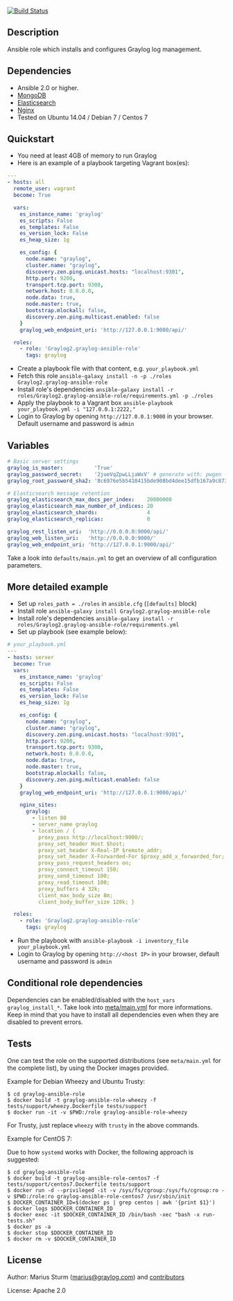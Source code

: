 [![Build Status](https://travis-ci.org/Graylog2/graylog-ansible-role.svg?branch=master)](https://travis-ci.org/Graylog2/graylog-ansible-role)

Description
-----------

Ansible role which installs and configures Graylog log management.

Dependencies
------------

- Ansible 2.0 or higher.
- [MongoDB](https://github.com/UnderGreen/ansible-role-mongodb)
- [Elasticsearch](https://github.com/elastic/ansible-elasticsearch)
- [Nginx](https://github.com/jdauphant/ansible-role-nginx)
- Tested on Ubuntu 14.04 / Debian 7 / Centos 7

Quickstart
----------

- You need at least 4GB of memory to run Graylog
- Here is an example of a playbook targeting Vagrant box(es):

```yaml
---
- hosts: all
  remote_user: vagrant
  become: True

  vars:
    es_instance_name: 'graylog'
    es_scripts: False
    es_templates: False
    es_version_lock: False
    es_heap_size: 1g

    es_config: {
      node.name: "graylog",
      cluster.name: "graylog",
      discovery.zen.ping.unicast.hosts: "localhost:9301",
      http.port: 9200,
      transport.tcp.port: 9300,
      network.host: 0.0.0.0,
      node.data: true,
      node.master: true,
      bootstrap.mlockall: false,
      discovery.zen.ping.multicast.enabled: false
    }
    graylog_web_endpoint_uri: 'http://127.0.0.1:9000/api/'

  roles:
    - role: 'Graylog2.graylog-ansible-role'
      tags: graylog
```

- Create a playbook file with that content, e.g. `your_playbook.yml`
- Fetch this role `ansible-galaxy install -n -p ./roles Graylog2.graylog-ansible-role`
- Install role's dependencies `ansible-galaxy install -r roles/Graylog2.graylog-ansible-role/requirements.yml -p ./roles`
- Apply the playbook to a Vagrant box `ansible-playbook your_playbook.yml -i "127.0.0.1:2222,"`
- Login to Graylog by opening `http://127.0.0.1:9000` in your browser. Default username and password is `admin`

Variables
--------

```yaml
# Basic server settings
graylog_is_master:          'True'
graylog_password_secret:    '2jueVqZpwLLjaWxV' # generate with: pwgen -s 96 1
graylog_root_password_sha2: '8c6976e5b5410415bde908bd4dee15dfb167a9c873fc4bb8a81f6f2ab448a918' # generate with: echo -n yourpassword | shasum -a 256

# Elasticsearch message retention
graylog_elasticsearch_max_docs_per_index:    20000000
graylog_elasticsearch_max_number_of_indices: 20
graylog_elasticsearch_shards:                4
graylog_elasticsearch_replicas:              0

graylog_rest_listen_uri:  'http://0.0.0.0:9000/api/'
graylog_web_listen_uri:   'http://0.0.0.0:9000/'
graylog_web_endpoint_uri: 'http://127.0.0.1:9000/api/'
```

Take a look into `defaults/main.yml` to get an overview of all configuration parameters.

More detailed example
---------------------

- Set up `roles_path = ./roles` in `ansible.cfg` (`[defaults]` block)
- Install role `ansible-galaxy install Graylog2.graylog-ansible-role`
- Install role's dependencies `ansible-galaxy install -r roles/Graylog2.graylog-ansible-role/requirements.yml`
- Set up playbook (see example below):

```yaml
# your_playbook.yml
---
- hosts: server
  become: True
  vars:
    es_instance_name: 'graylog'
    es_scripts: False
    es_templates: False
    es_version_lock: False
    es_heap_size: 1g

    es_config: {
      node.name: "graylog",
      cluster.name: "graylog",
      discovery.zen.ping.unicast.hosts: "localhost:9301",
      http.port: 9200,
      transport.tcp.port: 9300,
      network.host: 0.0.0.0,
      node.data: true,
      node.master: true,
      bootstrap.mlockall: false,
      discovery.zen.ping.multicast.enabled: false
    }
    graylog_web_endpoint_uri: 'http://127.0.0.1:9000/api/'

    nginx_sites:
      graylog:
        - listen 80
        - server_name graylog
        - location / {
          proxy_pass http://localhost:9000/;
          proxy_set_header Host $host;
          proxy_set_header X-Real-IP $remote_addr;
          proxy_set_header X-Forwarded-For $proxy_add_x_forwarded_for;
          proxy_pass_request_headers on;
          proxy_connect_timeout 150;
          proxy_send_timeout 100;
          proxy_read_timeout 100;
          proxy_buffers 4 32k;
          client_max_body_size 8m;
          client_body_buffer_size 128k; }

  roles:
    - role: 'Graylog2.graylog-ansible-role'
      tags: graylog
```

- Run the playbook with `ansible-playbook -i inventory_file your_playbook.yml`
- Login to Graylog by opening `http://<host IP>` in your browser, default username and password is `admin`

Conditional role dependencies
-----------------------------

Dependencies can be enabled/disabled with the `host_vars` `graylog_install_*`. Take look into [meta/main.yml](https://github.com/Graylog2/graylog-ansible-role/blob/master/meta/main.yml)
for more informations. Keep in mind that you have to install all dependencies even when they are disabled to prevent
errors.

Tests
-----

One can test the role on the supported distributions (see `meta/main.yml` for the complete list),
by using the Docker images provided.

Example for Debian Wheezy and Ubuntu Trusty:

```
$ cd graylog-ansible-role
$ docker build -t graylog-ansible-role-wheezy -f tests/support/wheezy.Dockerfile tests/support
$ docker run -it -v $PWD:/role graylog-ansible-role-wheezy
```

For Trusty, just replace `wheezy` with `trusty` in the above commands.

Example for CentOS 7:

Due to how `systemd` works with Docker, the following approach is suggested:

```
$ cd graylog-ansible-role
$ docker build -t graylog-ansible-role-centos7 -f tests/support/centos7.Dockerfile tests/support
$ docker run -d --privileged -it -v /sys/fs/cgroup:/sys/fs/cgroup:ro -v $PWD:/role:ro graylog-ansible-role-centos7 /usr/sbin/init
$ DOCKER_CONTAINER_ID=$(docker ps | grep centos | awk '{print $1}')
$ docker logs $DOCKER_CONTAINER_ID
$ docker exec -it $DOCKER_CONTAINER_ID /bin/bash -xec "bash -x run-tests.sh"
$ docker ps -a
$ docker stop $DOCKER_CONTAINER_ID
$ docker rm -v $DOCKER_CONTAINER_ID
```

License
-------

Author: Marius Sturm (<marius@graylog.com>) and [contributors](https://github.com/Graylog2/graylog2-ansible-role/graphs/contributors)

License: Apache 2.0
